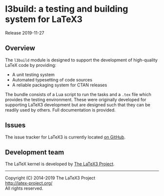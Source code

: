 l3build: a testing and building system for LaTeX3
=================================================

Release 2019-11-27

Overview
--------

The `l3build` module is designed to support the development of
high-quality LaTeX code by providing:
* A unit testing system
* Automated typesetting of code sources
* A reliable packaging system for CTAN releases

The bundle consists of a Lua script to run the tasks and a
`.tex` file which provides the testing environment. These were
originally developed for supporting LaTeX3 development but
are designed such that they can be readily used by others. Full
documentation is provided.

Issues
------

The issue tracker for LaTeX3 is currently located
[on GitHub](https://github.com/latex3/l3build/issues).

Development team
----------------

The LaTeX kernel is developed by [The LaTeX3 Project](https://latex-project.org).

-----

<p>Copyright (C) 2014-2019 The LaTeX3 Project <br />
<a href="http://latex-project.org/">http://latex-project.org/</a> <br />
All rights reserved.</p>
